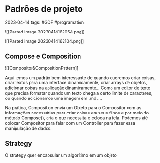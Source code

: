 # Padrões de projeto
2023-04-14
tags: #GOF #programation 

![[Pasted image 20230414162054.png]]

![[Pasted image 20230414162104.png]]

## Compose e Composition

![[Compositor&CompositionPattern]]


Aqui temos um padrão bem interessante de quando queremos criar coisas, criar textos para uma interface dinamicamente, criar arrays de objetos, adicionar coisas na aplicação dinamicamente... Como um editor de texto que precisa formatar quando um texto chega a certo limite de caracteres, ou quando adicionamos uma imagem em .md ....

Na prática,  Composition envia um Objeto para o Compositor com as informações necessárias para criar coisas em seus filhos e por meio do método Compose(), cria o que necessita e coloca na tela. Podemos até colocar Compositor para falar com um Controller para fazer essa manipulação de dados.

## Strategy

O strategy quer encapsular um algorítimo em um objeto
